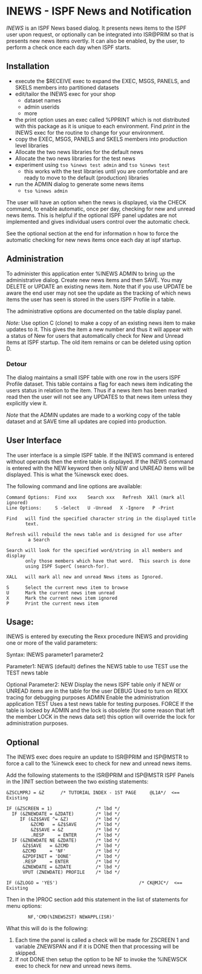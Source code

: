 # INEWS - ISPF News and Notification
*INEWS* is an ISPF News based dialog.  It presents news items to the
ISPF user upon request, or optionally can be integrated into ISR@PRIM
so that is presents new news items overtly. It can also be enabled, by
the user, to perform a check once each day when ISPF starts.

## Installation

  - execute the $RECEIVE exec to expand the EXEC, MSGS, PANELS, and
    SKELS members into partitioned datasets
  - edit/tailor the INEWS exec for your shop
    - dataset names
    - admin userids
    - more
  - the print option uses an exec called %PPRINT which is not distributed
    with this package as it is unique to each environment. Find *print*
    in the INEWS exec for the routine to change for your environment.
  - copy the EXEC, MSGS, PANELS and SKELS members into production level
    libraries
  - Allocate the two news libraries for the default news
  - Allocate the two news libraries for the test news
  - experiment using `tso %inews test admin` and `tso %inews test`
    - this works with the test libraries until you are comfortable
      and are ready to move to the default (production) libraries
  - run the ADMIN dialog to generate some news items
    - `tso %inews admin`

The user will have an option when the news is displayed, via the CHECK
command, to enable automatic, once per day, checking for new and unread
news items. This is helpful if the optional ISPF panel updates are not
implemented and gives individual users control over the automatic check.

See the optional section at the end for information n how to force the
automatic checking for new news items once each day at ispf startup.

## Administration

To administer this application enter %INEWS ADMIN to bring up the
administrative dialog.  Create new news items and then SAVE.  You may
DELETE or UPDATE an existing news item. Note that if you use UPDATE be
aware the end user may not see the update as the tracking of which
news items the user has seen is stored in the users ISPF Profile in a
table.

The administrative options are documented on the table display panel.

*Note:* Use option C (clone) to make a copy of an existing news item to
      make updates to it. This gives the item a new number and thus it
      will appear with a status of New for users that automatically
      check for New and Unread items at ISPF startup. The old item
      remains or can be deleted using option D.

### Detour
The dialog maintains a small ISPF table with one row in the
users ISPF Profile dataset.  This table contains a flag for each news
item indicating the users status in relation to the item. Thus if a news
item has been marked read then the user will not see any UPDATES to that
news item unless they explicitly view it.

*Note* that the ADMIN updates are made to a working copy of the table
dataset and at SAVE time all updates are copied into production.

## User Interface

The user interface is a simple ISPF table.  If the INEWS command is
entered without operands then the entire table is displayed.  If the
INEWS command is entered with the NEW keyword then only NEW and UNREAD
items will be displayed. This is what the %inewsck exec does.

The following command and line options are available:

```
Command Options:  Find xxx    Search xxx   Refresh  XAll (mark all ignored)
Line Options:     S -Select   U -Unread   X -Ignore   P -Print
```

    Find   will find the specified character string in the displayed title
           text.

    Refresh will rebuild the news table and is designed for use after
            a Search

    Search will look for the specified word/string in all members and display
           only those members which have that word.  This search is done
           using ISPF SuperC (search-for).

    XALL   will mark all new and unread News items as Ignored.

    S      Select the current news item to browse
    U      Mark the current news item unread
    X      Mark the current news item ignored
    P      Print the current news item

## Usage:

INEWS is entered by executing the Rexx procedure INEWS and providing one
or more of the valid parameters:

Syntax:   INEWS parameter1 parameter2

Parameter1:
              NEWS     (default) defines the NEWS table to use
              TEST     use the TEST news table

Optional Parameter2:
              NEW       Display the news ISPF table only if NEW or
                        UNREAD items are in the table for the  user
              DEBUG     Used to turn on REXX tracing for debugging purposes
              ADMIN     Enable the administration application
              TEST      Uses a test news table for testing purposes.
              FORCE     If the table is locked by ADMIN and the lock is
                        obsolete (for some reason that left the member
                        LOCK in the news data set) this option will
                        override the lock for administration purposes.

## Optional
The INEWS exec does require an update to ISR@PRIM and ISP@MSTR to
force a call to the %inewck exec to check for new and unread news items.

Add the following statements to the ISR@PRIM and ISP@MSTR ISPF Panels in
the )INIT section between the two existing statements:

```
&ZSCLMPRJ = &Z      /* TUTORIAL INDEX - 1ST PAGE     @L1A*/  <== Existing

IF (&ZSCREEN = 1)                /* lbd */
  IF (&ZNEWDATE = &ZDATE)        /* lbd */
     IF (&Z$SAVE ^= &Z)          /* lbd */
         &ZCMD   = &Z$SAVE       /* lbd */
         &Z$SAVE = &Z            /* lbd */
         .RESP     = ENTER       /* lbd */
  IF (&ZNEWDATE NE &ZDATE)       /* lbd */
      &Z$SAVE   = &ZCMD          /* lbd */
      &ZCMD     = 'NF'           /* lbd */
      &ZPDFINIT = 'DONE'         /* lbd */
      .RESP     = ENTER          /* lbd */
      &ZNEWDATE = &ZDATE         /* lbd */
      VPUT (ZNEWDATE) PROFILE    /* lbd */

IF (&ZLOGO = 'YES')                              /* CK@MJC*/  <== Existing
```

Then in the )PROC section add this statement in the list of statements
for menu options:

```
        NF,'CMD(%INEWSZST) NEWAPPL(ISR)'
```

What this will do is the following:

1. Each time the panel is called a check will be made for ZSCREEN 1 and
   variable ZNEWSPAN and if it is DONE then that processing will be
   skipped.
2. If not DONE then setup the option to be NF to invoke the %INEWSCK
   exec to check for new and unread news items.

